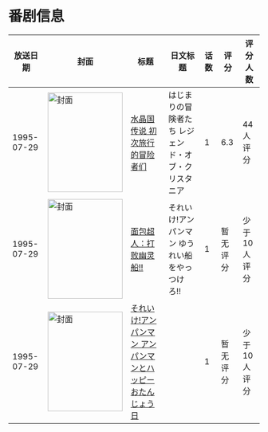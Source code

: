 # 番剧信息

|放送日期|封面|标题|日文标题|话数|评分|评分人数|
|---|---|---|---|---|---|---|
|1995-07-29|<img src="//lain.bgm.tv/pic/cover/c/8e/0c/24158_L5NGg.jpg" alt="封面" style="width:150px;height:200px;object-fit:cover;">|[水晶国传说 初次旅行的冒险者们](https://bangumi.tv/subject/24158)|はじまりの冒険者たち レジェンド・オブ・クリスタニア|1|6.3|44人评分|
|1995-07-29|<img src="//lain.bgm.tv/pic/cover/c/5e/bf/289828_F6bXm.jpg" alt="封面" style="width:150px;height:200px;object-fit:cover;">|[面包超人：打败幽灵船!!](https://bangumi.tv/subject/289828)|それいけ!アンパンマン ゆうれい船をやっつけろ!!|1|暂无评分|少于10人评分|
|1995-07-29|<img src="//lain.bgm.tv/pic/cover/c/d8/48/419214_3ptpb.jpg" alt="封面" style="width:150px;height:200px;object-fit:cover;">|[それいけ!アンパンマン アンパンマンとハッピーおたんじょう日](https://bangumi.tv/subject/419214)||1|暂无评分|少于10人评分|
